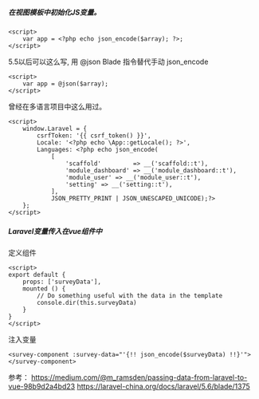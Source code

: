 #####  在视图模板中初始化JS变量。

```
<script>
    var app = <?php echo json_encode($array); ?>;
</script>
```
5.5以后可以这么写, 用 @json Blade 指令替代手动 json_encode
```
<script>
    var app = @json($array);
</script>
```
曾经在多语言项目中这么用过。
```
<script>
    window.Laravel = {
        csrfToken: '{{ csrf_token() }}',
        Locale: '<?php echo \App::getLocale(); ?>',
        Languages: <?php echo json_encode(
            [
                'scaffold'         => __('scaffold::t'),
                'module_dashboard' => __('module_dashboard::t'),
                'module_user' => __('module_user::t'),
                'setting' => __('setting::t'),
            ],
            JSON_PRETTY_PRINT | JSON_UNESCAPED_UNICODE);?>
    };
</script>
```

#####  Laravel变量传入在vue组件中
定义组件
```
<script>
export default {
    props: ['surveyData'],
    mounted () {
        // Do something useful with the data in the template
        console.dir(this.surveyData)
    }
}
</script>
```
注入变量
```
<survey-component :survey-data="'{!! json_encode($surveyData) !!}'"></survey-component>
```

参考：
https://medium.com/@m_ramsden/passing-data-from-laravel-to-vue-98b9d2a4bd23
https://laravel-china.org/docs/laravel/5.6/blade/1375
